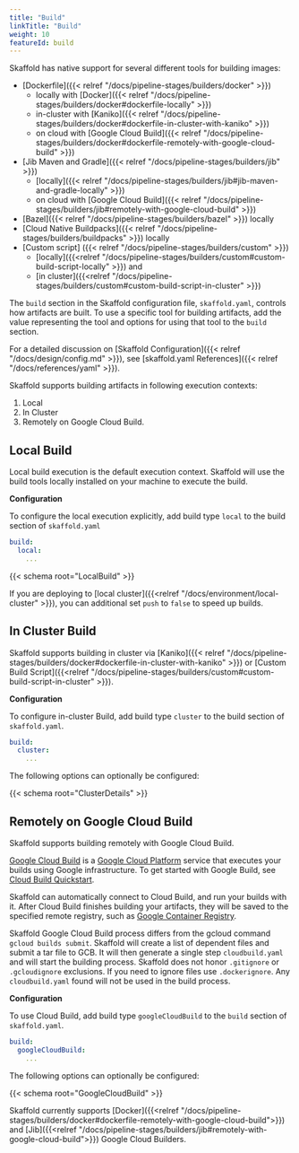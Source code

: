 ```yaml
---
title: "Build"
linkTitle: "Build"
weight: 10
featureId: build
---
```


Skaffold has native support for several different tools for building images:

* [Dockerfile]({{< relref "/docs/pipeline-stages/builders/docker" >}})
  - locally with [Docker]({{< relref "/docs/pipeline-stages/builders/docker#dockerfile-locally" >}})
  - in-cluster with [Kaniko]({{< relref "/docs/pipeline-stages/builders/docker#dockerfile-in-cluster-with-kaniko" >}})
  - on cloud with [Google Cloud Build]({{< relref "/docs/pipeline-stages/builders/docker#dockerfile-remotely-with-google-cloud-build" >}})
* [Jib Maven and Gradle]({{< relref "/docs/pipeline-stages/builders/jib" >}})
  - [locally]({{< relref "/docs/pipeline-stages/builders/jib#jib-maven-and-gradle-locally" >}})
  - on cloud with [Google Cloud Build]({{< relref "/docs/pipeline-stages/builders/jib#remotely-with-google-cloud-build" >}})
* [Bazel]({{< relref "/docs/pipeline-stages/builders/bazel" >}}) locally
* [Cloud Native Buildpacks]({{< relref "/docs/pipeline-stages/builders/buildpacks" >}}) locally
* [Custom script] ({{< relref "/docs/pipeline-stages/builders/custom" >}})
  - [locally]({{<relref "/docs/pipeline-stages/builders/custom#custom-build-script-locally" >}}) and
  - [in cluster]({{<relref "/docs/pipeline-stages/builders/custom#custom-build-script-in-cluster" >}}) 

The `build` section in the Skaffold configuration file, `skaffold.yaml`,
controls how artifacts are built. To use a specific tool for building
artifacts, add the value representing the tool and options for using that tool
to the `build` section.

For a detailed discussion on [Skaffold Configuration]({{< relref "/docs/design/config.md" >}}),
see [skaffold.yaml References]({{< relref "/docs/references/yaml" >}}).


Skaffold supports building artifacts in following execution contexts:

1. Local
2. In Cluster
3. Remotely on Google Cloud Build.


## Local Build
Local build execution is the default execution context.
Skaffold will use the build tools locally installed on your machine to execute the build.

**Configuration**

To configure the local execution explicitly, add build type `local` to the build section of `skaffold.yaml`

```yaml
build:
  local:
    ...
```

{{< schema root="LocalBuild" >}}

If you are deploying to [local cluster]({{<relref "/docs/environment/local-cluster" >}}), you can additional set `push` to `false` to speed up builds.


## In Cluster Build
Skaffold supports building in cluster via [Kaniko]({{< relref "/docs/pipeline-stages/builders/docker#dockerfile-in-cluster-with-kaniko" >}}) 
or [Custom Build Script]({{<relref "/docs/pipeline-stages/builders/custom#custom-build-script-in-cluster" >}}).

**Configuration**

To configure in-cluster Build, add build type `cluster` to the build section of `skaffold.yaml`. 

```yaml
build:
  cluster:
    ...
```

The following options can optionally be configured:

{{< schema root="ClusterDetails" >}}

## Remotely on Google Cloud Build

Skaffold supports building remotely with Google Cloud Build.

[Google Cloud Build](https://cloud.google.com/cloud-build/) is a
[Google Cloud Platform](https://cloud.google.com) service that executes
your builds using Google infrastructure. To get started with Google
Build, see [Cloud Build Quickstart](https://cloud.google.com/cloud-build/docs/quickstart-docker).

Skaffold can automatically connect to Cloud Build, and run your builds
with it. After Cloud Build finishes building your artifacts, they will
be saved to the specified remote registry, such as
[Google Container Registry](https://cloud.google.com/container-registry/).

Skaffold Google Cloud Build process differs from the gcloud command
`gcloud builds submit`. Skaffold will create a list of dependent files
and submit a tar file to GCB. It will then generate a single step `cloudbuild.yaml`
and will start the building process. Skaffold does not honor `.gitignore` or `.gcloudignore`
exclusions. If you need to ignore files use `.dockerignore`. Any `cloudbuild.yaml` found will not
be used in the build process.

**Configuration**

To use Cloud Build, add build type `googleCloudBuild` to the `build`
section of `skaffold.yaml`. 

```yaml
build:
  googleCloudBuild:
    ...
```

The following options can optionally be configured:

{{< schema root="GoogleCloudBuild" >}}


Skaffold currently supports  [Docker]({{<relref "/docs/pipeline-stages/builders/docker#dockerfile-remotely-with-google-cloud-build">}})
and [Jib]({{<relref "/docs/pipeline-stages/builders/jib#remotely-with-google-cloud-build">}}) Google Cloud Builders.








